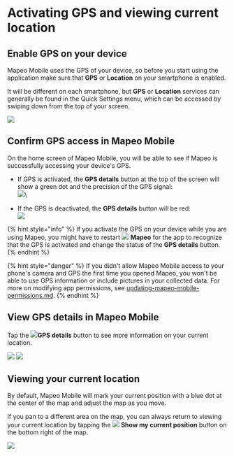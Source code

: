 # Activating GPS and viewing current location

## Enable GPS on your device

Mapeo Mobile uses the GPS of your device, so before you start using the application make sure that **GPS** or **Location** on your smartphone is enabled.

It will be different on each smartphone, but **GPS** or **Location** services can generally be found in the Quick Settings menu, which can be accessed by swiping down from the top of your screen.

![](../../../.gitbook/assets/Android\_activate\_GPS\_on\_device.jpg)

## Confirm GPS access in Mapeo Mobile

On the home screen of Mapeo Mobile, you will be able to see if Mapeo is successfully accessing your device's GPS.

* If GPS is activated, the **GPS details** button at the top of the screen will show a green dot and the precision of the GPS signal:\
  &#x20;![](<../../../.gitbook/assets/GPS\_details\_activated (1).png>)\

* If the GPS is deactivated, the **GPS details** button will be red:\
  &#x20;![](../../../.gitbook/assets/GPS\_details\_activated.png)

{% hint style="info" %}
If you activate the GPS on your device while you are using Mapeo, you might have to restart ![](../../../.gitbook/assets/Mapeo\_Mobile.png) **Mapeo** for the app to recognize that the GPS is activated and change the status of the **GPS details** button.
{% endhint %}

{% hint style="danger" %}
If you didn't allow Mapeo Mobile access to your phone's camera and GPS the first time you opened Mapeo, you won't be able to use GPS information or include pictures in your collected data. For more on modifying app permissions, see [updating-mapeo-mobile-permissions.md](../../troubleshooting/updating-mapeo-mobile-permissions.md "mention").
{% endhint %}

## View GPS details in Mapeo Mobile

Tap the ![](../../../.gitbook/assets/GPS\_button\_activated.png)**GPS details** button to see more information on your current location.

![](../../../.gitbook/assets/Homescreen-GPS\_button.jpg)  ![](../../../.gitbook/assets/GPS\_details\_screen.jpg)

&#x20;

## Viewing your current location

By default, Mapeo Mobile will mark your current position with a blue dot at the center of the map and adjust the map as you move.

If you pan to a different area on the map, you can always return to viewing your current location by tapping the ![](../../../.gitbook/assets/app-icons\_show-current-location.png) **Show my current position** button on the bottom right of the map.

![](../../../.gitbook/assets/Mm\_show\_current\_location\_button.jpg)


